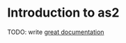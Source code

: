 # Introduction to as2

TODO: write [great documentation](http://jacobian.org/writing/what-to-write/)
